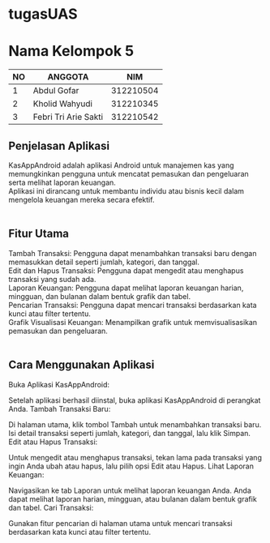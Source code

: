 # tugasUAS
# Nama Kelompok 5
| NO |        ANGGOTA        |   NIM         |
|----|-----------------------|---------------|
| 1  |Abdul Gofar            | 312210504     |
| 2  |Kholid Wahyudi         | 312210345     |
| 3  |Febri Tri Arie Sakti   | 312210542     |

## Penjelasan Aplikasi
KasAppAndroid adalah aplikasi Android untuk manajemen kas yang memungkinkan pengguna untuk mencatat pemasukan dan pengeluaran serta melihat laporan keuangan. <br>
Aplikasi ini dirancang untuk membantu individu atau bisnis kecil dalam mengelola keuangan mereka secara efektif.<br>
<br>
## Fitur Utama
Tambah Transaksi: Pengguna dapat menambahkan transaksi baru dengan memasukkan detail seperti jumlah, kategori, dan tanggal.<br>
Edit dan Hapus Transaksi: Pengguna dapat mengedit atau menghapus transaksi yang sudah ada.<br>
Laporan Keuangan: Pengguna dapat melihat laporan keuangan harian, mingguan, dan bulanan dalam bentuk grafik dan tabel.<br>
Pencarian Transaksi: Pengguna dapat mencari transaksi berdasarkan kata kunci atau filter tertentu.<br>
Grafik Visualisasi Keuangan: Menampilkan grafik untuk memvisualisasikan pemasukan dan pengeluaran.<br>
<br>
## Cara Menggunakan Aplikasi
Buka Aplikasi KasAppAndroid:

Setelah aplikasi berhasil diinstal, buka aplikasi KasAppAndroid di perangkat Anda.
Tambah Transaksi Baru:

Di halaman utama, klik tombol Tambah untuk menambahkan transaksi baru.
Isi detail transaksi seperti jumlah, kategori, dan tanggal, lalu klik Simpan.
Edit atau Hapus Transaksi:

Untuk mengedit atau menghapus transaksi, tekan lama pada transaksi yang ingin Anda ubah atau hapus, lalu pilih opsi Edit atau Hapus.
Lihat Laporan Keuangan:

Navigasikan ke tab Laporan untuk melihat laporan keuangan Anda.
Anda dapat melihat laporan harian, mingguan, atau bulanan dalam bentuk grafik dan tabel.
Cari Transaksi:

Gunakan fitur pencarian di halaman utama untuk mencari transaksi berdasarkan kata kunci atau filter tertentu.
